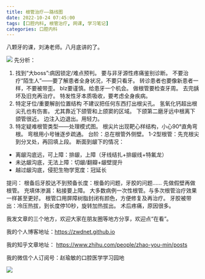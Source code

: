 ```yaml
---
title: 根管治疗——路线图
date: 2022-10-24 07:45:00
tags: [口腔内科, 根管治疗, 网课, 学习笔记]
categories: 口腔内科
---
```

八颗牙的课，刘涛老师。八月底讲的了。

![](https://zymblog-1258069789.cos.ap-chengdu.myqcloud.com/blog0323-road/01.jpg)
先分析：
1. 找到“大boss”:病因锁定/难点预判。
要与非牙源性疼痛鉴别诊断。
不要治疗“陌生人”——要了解患者全身状况，不要只看牙。
转诊患者也要像新患者一样，不要被带歪。
blz要谨慎。给患牙一个机会。
做根管要检查牙周。
去完龋坏及旧充再治疗。
特发性牙本质吸收，要考虑全身疾病。
2. 特定牙位/重要解剖位置结构
不建议把任何东西打出根尖孔。
氢氧化钙超出根尖孔也有伤害。
尤其靠近下颌管和上颌窦的区域。
下颌第二磨牙远中根离下颌管很近。
边注入边退出。用轻力。
3. 特定疑难根管类型——处理模式图。
根尖片出现靶心样结构，小心90°直角弯根。
弯根用小号锉逐步疏通。
台阶：总在根管外侧壁。
1-2型根管：先充根尖到分叉处，再回填上段。
断面到龈下的情况：
- 离龈沟底远，可上障：排龈，上障（牙线结扎+排龈线+特氟龙）
- 未达龈沟底，无法上障：切龈/翻瓣+龈壁提升
- 越过龈沟底，侵犯生物学宽度：冠延长

提问：
根备后牙胶达不到预备长度：根备的问题，牙胶的问题……
先做假壁再做根管。
充填体渗漏：粘接要上障。
大多数病例一次性根管。与多次根管治疗效果一样甚至更好。
根管口用屏障树脂封闭有颜色，方便修复及再治疗。
牙胶被带出：冷压热拔，到长度停10秒，旋转加热拔出。
术后疼痛，原因很多。


我发文章的三个地方，欢迎大家在朋友圈等地方分享，欢迎点“在看”。

我的个人博客地址：https://zwdnet.github.io

我的知乎文章地址： https://www.zhihu.com/people/zhao-you-min/posts

我的微信个人订阅号：赵瑜敏的口腔医学学习园地

![](https://zymblog-1258069789.cos.ap-chengdu.myqcloud.com/other/wx.jpg)